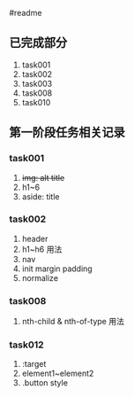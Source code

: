 #readme

## 已完成部分

1. task001
2. task002
3. task003
4. task008
5. task010

## 第一阶段任务相关记录

### task001

1. <del>img: alt title</del>
2. h1~6
3. aside: title

### task002

1. header
2. h1~h6 用法
3. nav
4. init margin padding
5. normalize

### task008

1. nth-child & nth-of-type 用法

### task012

1. :target
2. element1~element2
3. .button style

